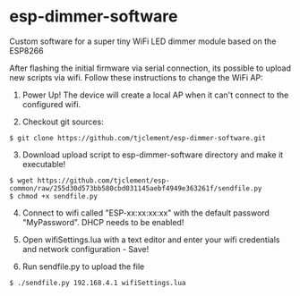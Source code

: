 # esp-dimmer-software
Custom software for a super tiny WiFi LED dimmer module based on the ESP8266

After flashing the initial firmware via serial connection, its possible to upload new scripts via wifi. 
Follow these instructions to change the WiFi AP:

1. Power Up!
   The device will create a local AP when it can't connect to the configured wifi.

2. Checkout git sources: 
```
$ git clone https://github.com/tjclement/esp-dimmer-software.git
```
3. Download upload script to esp-dimmer-software directory and make it executable!
```
$ wget https://github.com/tjclement/esp-common/raw/255d30d573bb580cbd031145aebf4949e363261f/sendfile.py
$ chmod +x sendfile.py
```
4. Connect to wifi called "ESP-xx:xx:xx:xx" with the default password "MyPassword". DHCP needs to be enabled!

6. Open wifiSettings.lua with a text editor and enter your wifi credentials and network configuration - Save!

7. Run sendfile.py to upload the file
```
$ ./sendfile.py 192.168.4.1 wifiSettings.lua
```
